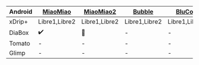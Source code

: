 
|Android|[MiaoMiao](https://miaomiao.cool/products/miaomiao-smart-reader)|[MiaoMiao2](https://miaomiao.cool/products/miaomiao2-smart-reader?variant=21342749098043)|[Bubble](https://vk.com/saharmonitor)|[BluCon](https://www.ambrosiasys.com/our-products/)|[LimiTter](https://vk.com/limitter)|
|-|-|-|-|-|-|
|xDrip+|Libre1,Libre2|Libre1,Libre2|Libre1,Libre2|Libre1,Libre2|Libre1,Libre2|
|DiaBox|:heavy_check_mark:|:pill:|-|-|-|
|Tomato|-|-|-|-|-|
|Glimp|-|-|-|-|-|
<!--stackedit_data:
eyJoaXN0b3J5IjpbLTE4MTY0MzMyNDUsMjA2NTYwODc4NSwxMz
I3ODQ1NTY4LC0xMDA0NzIwMTMzXX0=
-->